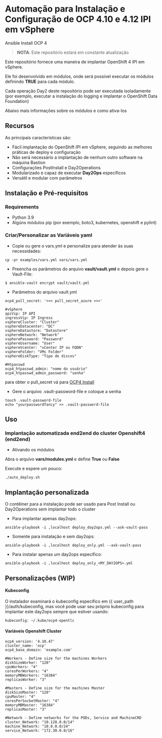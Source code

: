 # Automação para Instalação e Configuração de OCP 4.10 e 4.12 IPI em vSphere
Ansible Install OCP 4

> **NOTA**: Este repositório estará em constante atualização

Este repositório fornece uma maneira de implantar OpenShift 4 IPI em vSphere.

Ele foi desenvolvido em módulos, onde será possível executar os módulos definindo **TRUE** para cada módulo.

Cada operação Day2 deste repositório pode ser executada isoladamente (por exemplo, executar a instalação do logging e implantar o OpenShift Data Foundation)

Abaixo mais informações sobre os módulos e como ativa-los

## Recursos

As principais características são:

* Fácil implantação do OpenShift IPI em vSphere, seguindo as melhores práticas de deploy e configuração
* Não será necessário a implantação de nenhum outro software na máquina Bastion
* Configurações PostInstall e Day2Operations
* Modularizado e capaz de executar **Day2Ops** específicos
* Versátil e modular com parâmetros

## Instalação e Pré-requisitos

### Requirements

* Python 3.9
* Algúns módulos pip (por exemplo, boto3, kubernetes, openshift e pylint)

### Criar/Personalizar as Variáveis yaml

* Copie ou gere o vars.yml e personalize para atender às suas necessidades:

```
cp -pr examples/vars.yml vars/vars.yml
```

* Preencha os parâmetros do arquivo **vault/vault.yml** e depois gere o Vault-File:

```
$ ansible-vault encrypt vault/vault.yml
```

* Parâmetros do arquivo vault.yml

```
ocp4_pull_secret: '<<< pull_secret_azure >>>'

#vSphere
apiVip: IP API
ingressVip: IP Ingress
vsphereCluster: "Cluster"
vsphereDatacenter: "DC"
vsphereDatastore: "Datastore"
vsphereNetwork: "Network"
vspherePassword: "Password"
vsphereUsername: "User"
vsphereVcenter: "vCenter IP ou FQDN"
vsphereFolder: "VMs Folder"
vsphereDiskType: "Tipo de discos"

#Htpasswd
ocp4_htpasswd_admin: "nome do usuário"
ocp4_htpasswd_admin_password: "senha"
```

para obter o pull_secret vá para [OCP4 Install](https://cloud.redhat.com/openshift/install)

* Gere o arquivo .vault-password-file e coloque a senha

```
touch .vault-password-file
echo "yourpasswordfancy" >> .vault-password-file
```

## Uso

### Implantação automatizada end2end do cluster Openshift4 (end2end)

* Ativando os módulos

Abra o arquivo **vars/modules.yml** e define **True** ou **False**

Execute e espere um pouco:

```
./auto_deploy.sh
```

## Implantação personalizada

O contêiner para a instalação pode ser usado para Post Install ou Day2Operations sem implantar todo o cluster

* Para implantar apenas day2ops:

```
ansible-playbook -i ,localhost deploy_day2ops.yml --ask-vault-pass
```

* Somente para instalação e sem day2ops:

```
ansible-playbook -i ,localhost deploy_only.yml --ask-vault-pass
```

* Para instalar apenas um day2ops específico:

```
ansible-playbook -i ,localhost deploy_only_<MY_DAY2OPS>.yml
```

## Personalizações (WIP)

#### Kubeconfig

O instalador examinará o kubeconfig específico em {{ user_path }}/auth/kubeconfig, mas você pode usar
seu próprio kubeconfig para implantar este day2ops sempre que estiver usando:

```
kubeconfig: ~/.kube/ocp4-opentlc
```

#### Variáveis Openshift Cluster

```
ocp4_version: '4.10.47'
cluster_name: 'ocp'
ocp4_base_domain: 'example.com'

#Workers - Define size for the machines Workers
diskSizeWorker: "120"
cpuWorkers: "4"
coresPerWorkers: "4"
memoryMBWorkers: "16384"
replicasWorker: "3"

#Masters - Define size for the machines Master
diskSizeMaster: "120"
cpuMaster: "4"
coresPerSocketMaster: "4"
memoryMBMaster: "16384"
replicasMaster: "3"

#Network - Define networks for the PODs, Service and MachineCRD
cluster_Network: "10.128.0.0/14"
machine_Network: "10.0.0.0/24"
service_Network: "172.30.0.0/16"
```